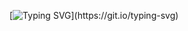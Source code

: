 [![Typing SVG](https://readme-typing-svg.herokuapp.com?color=%2336BCF7&size=25&vCenter=true&height=40&lines=Hi%2C+I'm+Mint+or+you+can+call+me+MintDaL+!;Welcome+to+my+Github+!)](https://git.io/typing-svg)

